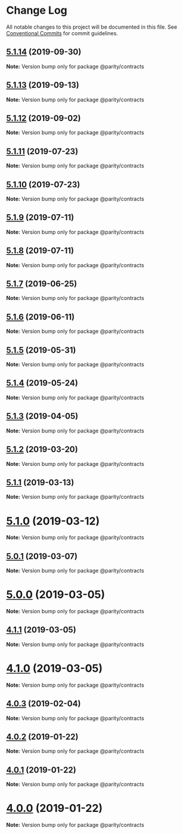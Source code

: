 # Change Log

All notable changes to this project will be documented in this file.
See [Conventional Commits](https://conventionalcommits.org) for commit guidelines.

## [5.1.14](https://github.com/paritytech/js-libs/tree/master/packages/contracts/compare/v5.1.13...v5.1.14) (2019-09-30)

**Note:** Version bump only for package @parity/contracts





## [5.1.13](https://github.com/paritytech/js-libs/tree/master/packages/contracts/compare/v5.1.12...v5.1.13) (2019-09-13)

**Note:** Version bump only for package @parity/contracts





## [5.1.12](https://github.com/paritytech/js-libs/tree/master/packages/contracts/compare/v5.1.11...v5.1.12) (2019-09-02)

**Note:** Version bump only for package @parity/contracts





## [5.1.11](https://github.com/paritytech/js-libs/tree/master/packages/contracts/compare/v5.1.10...v5.1.11) (2019-07-23)

**Note:** Version bump only for package @parity/contracts





## [5.1.10](https://github.com/paritytech/js-libs/tree/master/packages/contracts/compare/v5.1.9...v5.1.10) (2019-07-23)

**Note:** Version bump only for package @parity/contracts





## [5.1.9](https://github.com/paritytech/js-libs/tree/master/packages/contracts/compare/v5.1.8...v5.1.9) (2019-07-11)

**Note:** Version bump only for package @parity/contracts





## [5.1.8](https://github.com/paritytech/js-libs/tree/master/packages/contracts/compare/v5.1.7...v5.1.8) (2019-07-11)

**Note:** Version bump only for package @parity/contracts





## [5.1.7](https://github.com/paritytech/js-libs/tree/master/packages/contracts/compare/v5.1.6...v5.1.7) (2019-06-25)

**Note:** Version bump only for package @parity/contracts





## [5.1.6](https://github.com/paritytech/js-libs/tree/master/packages/contracts/compare/v5.1.5...v5.1.6) (2019-06-11)

**Note:** Version bump only for package @parity/contracts





## [5.1.5](https://github.com/paritytech/js-libs/tree/master/packages/contracts/compare/v5.1.4...v5.1.5) (2019-05-31)

**Note:** Version bump only for package @parity/contracts





## [5.1.4](https://github.com/paritytech/js-libs/tree/master/packages/contracts/compare/v5.1.3...v5.1.4) (2019-05-24)

**Note:** Version bump only for package @parity/contracts





## [5.1.3](https://github.com/paritytech/js-libs/tree/master/packages/contracts/compare/v5.1.2...v5.1.3) (2019-04-05)

**Note:** Version bump only for package @parity/contracts





## [5.1.2](https://github.com/paritytech/js-libs/tree/master/packages/contracts/compare/v5.1.1...v5.1.2) (2019-03-20)

**Note:** Version bump only for package @parity/contracts





## [5.1.1](https://github.com/paritytech/js-libs/tree/master/packages/contracts/compare/v5.1.0...v5.1.1) (2019-03-13)

**Note:** Version bump only for package @parity/contracts





# [5.1.0](https://github.com/paritytech/js-libs/tree/master/packages/contracts/compare/v5.0.1...v5.1.0) (2019-03-12)

**Note:** Version bump only for package @parity/contracts





## [5.0.1](https://github.com/paritytech/js-libs/tree/master/packages/contracts/compare/v5.0.0...v5.0.1) (2019-03-07)

**Note:** Version bump only for package @parity/contracts





# [5.0.0](https://github.com/paritytech/js-libs/tree/master/packages/contracts/compare/v4.1.1...v5.0.0) (2019-03-05)

**Note:** Version bump only for package @parity/contracts





## [4.1.1](https://github.com/paritytech/js-libs/tree/master/packages/contracts/compare/v4.1.0...v4.1.1) (2019-03-05)

**Note:** Version bump only for package @parity/contracts





# [4.1.0](https://github.com/paritytech/js-libs/tree/master/packages/contracts/compare/v4.0.3...v4.1.0) (2019-03-05)

**Note:** Version bump only for package @parity/contracts





## [4.0.3](https://github.com/paritytech/js-libs/tree/master/packages/contracts/compare/v4.0.2...v4.0.3) (2019-02-04)

**Note:** Version bump only for package @parity/contracts





## [4.0.2](https://github.com/paritytech/js-libs/tree/master/packages/contracts/compare/v4.0.1...v4.0.2) (2019-01-22)

**Note:** Version bump only for package @parity/contracts





## [4.0.1](https://github.com/paritytech/js-libs/tree/master/packages/contracts/compare/v4.0.0...v4.0.1) (2019-01-22)

**Note:** Version bump only for package @parity/contracts





# [4.0.0](https://github.com/paritytech/js-libs/tree/master/packages/contracts/compare/v3.0.31...v4.0.0) (2019-01-22)

**Note:** Version bump only for package @parity/contracts
